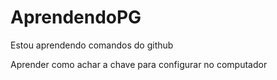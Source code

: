 # AprendendoPG
Estou aprendendo comandos do github

Aprender como achar a chave para configurar no computador
